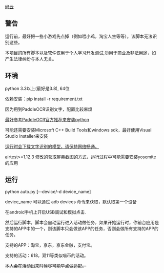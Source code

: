 [码云](https://gitee.com/youyi_sizruru/AutoCat)

## 警告

运行前，最好把一些小游戏先点掉（例如喂小鸡，淘宝人生等等），该脚本无法识别这些。

本项目的所有脚本以及软件仅用于个人学习开发测试,勿用于商业及非法用途，如产生法律纠纷与本人无关。

## 环境

python 3.3以上(最好是3.8), 64位

依赖安装：pip install -r requirement.txt

因为用到PaddleOCR识别文字，配置比较麻烦

[最好参考PaddleOCR官方推荐来安装python](https://github.com/PaddlePaddle/PaddleOCR/blob/release/2.4/doc/doc_ch/environment.md)

可能还需要安装Microsoft C++ Build Tools和windows sdk，最好使用Visual Studio Installer来安装

<u>运行时会下载文字识别的模型，请保持网络畅通。</u>

airtest>=1.12.3 修改的获取屏幕截图的方式，运行过程中可能需要安装yosemite的应用

## 运行

python auto.py [--device/-d device_name]

device_name 可以通过 adb devices 命令来获取，默认取第一个设备

在android手机上开启USB调试和模拟点击.

然后运行脚本，脚本会自动运行进入活动做任务，如果开始运行时，你前台应用是支持的APP中的一个，则该脚本只会做该APP的任务，否则会做所有支持的APP的任务。

支持的APP：淘宝，京东，京东金融，支付宝。

支持的活动：618，双11等类似喵币的活动。

~~本人会在活动出来时候尽可能早点做适配。~~




